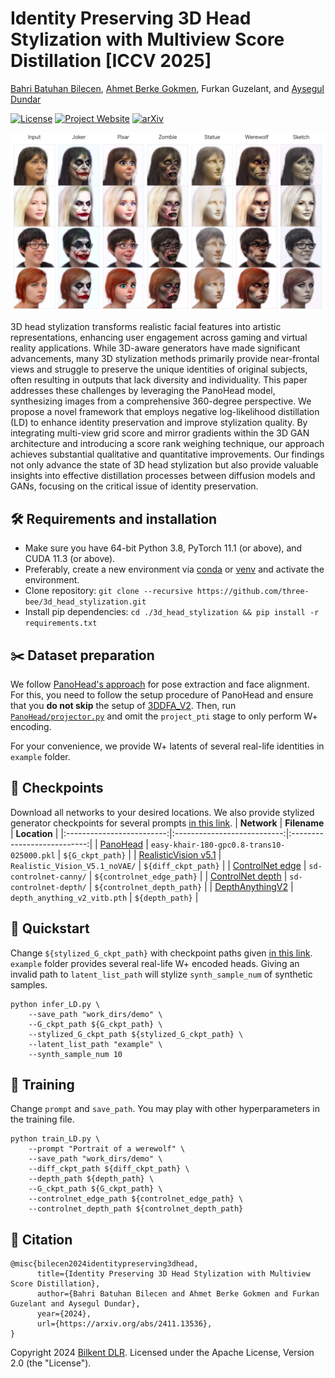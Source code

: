 # Identity Preserving 3D Head Stylization with Multiview Score Distillation [ICCV 2025]

[Bahri Batuhan Bilecen](https://three-bee.github.io), [Ahmet Berke Gokmen](https://berkegokmen1.medium.com/), Furkan Guzelant, and [Aysegul Dundar](http://www.cs.bilkent.edu.tr/~adundar/)

[![License](https://img.shields.io/badge/License-Apache_2.0-blue.svg)](https://opensource.org/licenses/Apache-2.0) [![Project Website](https://img.shields.io/badge/Project_website-red.svg)](https://three-bee.github.io/head_stylization/) [![arXiv](https://img.shields.io/badge/arXiv-2411.13536-b31b1b.svg)](https://arxiv.org/abs/2411.13536)




![Teaser](./assets/teaser.png)

3D head stylization transforms realistic facial features into artistic representations, enhancing user engagement across gaming and virtual reality applications. While 3D-aware generators have made significant advancements, many 3D stylization methods primarily provide near-frontal views and struggle to preserve the unique identities of original subjects, often resulting in outputs that lack diversity and individuality. This paper addresses these challenges by leveraging the PanoHead model, synthesizing images from a comprehensive 360-degree perspective. We propose a novel framework that employs negative log-likelihood distillation (LD) to enhance identity preservation and improve stylization quality. By integrating multi-view grid score and mirror gradients within the 3D GAN architecture and introducing a score rank weighing technique, our approach achieves substantial qualitative and quantitative improvements. Our findings not only advance the state of 3D head stylization but also provide valuable insights into effective distillation processes between diffusion models and GANs, focusing on the critical issue of identity preservation.

## 🛠️ Requirements and installation
* Make sure you have 64-bit Python 3.8, PyTorch 11.1 (or above), and CUDA 11.3 (or above).
* Preferably, create a new environment via [conda](https://conda.io/projects/conda/en/latest/user-guide/tasks/manage-environments.html) or [venv](https://docs.python.org/3/library/venv.html) and activate the environment.
* Clone repository: ```git clone --recursive https://github.com/three-bee/3d_head_stylization.git```
* Install pip dependencies: ```cd ./3d_head_stylization && pip install -r requirements.txt```

## :scissors: Dataset preparation
We follow [PanoHead's approach](https://github.com/SizheAn/PanoHead/blob/main/3DDFA_V2_cropping/cropping_guide.md) for pose extraction and face alignment.  For this, you need to follow the setup procedure of PanoHead and ensure that you **do not skip** the setup of [3DDFA_V2](https://github.com/cleardusk/3DDFA_V2). Then, run [```PanoHead/projector.py```](https://github.com/SizheAn/PanoHead/blob/17ad915941c7e2703d5aa3eb5ff12eac47c90e53/projector.py#L285) and omit the ```project_pti``` stage to only perform W+ encoding.

For your convenience, we provide W+ latents of several real-life identities in ```example``` folder.

## :checkered_flag: Checkpoints
Download all networks to your desired locations. We also provide stylized generator checkpoints for several prompts [in this link](https://drive.google.com/drive/folders/1P62hXsuOPbSGEhwFd4RtRWL7nzf44hRD?usp=sharing).
|        **Network**        |         **Filename**        |         **Location**        |
|:-------------------------:|:---------------------------:|:---------------------------:|
| [PanoHead](https://drive.google.com/drive/folders/1m517-F1NCTGA159dePs5R5qj02svtX1_) | ```easy-khair-180-gpc0.8-trans10-025000.pkl```   | ```${G_ckpt_path}```   |
|        [RealisticVision v5.1](https://huggingface.co/SG161222/Realistic_Vision_V5.1_noVAE) | ```Realistic_Vision_V5.1_noVAE/``` | ```${diff_ckpt_path}```   |
|  [ControlNet edge](https://huggingface.co/lllyasviel/sd-controlnet-edge) | ```sd-controlnet-canny/```   | ```${controlnet_edge_path}```   |
|      [ControlNet depth](https://huggingface.co/lllyasviel/sd-controlnet-depth) | ```sd-controlnet-depth/```              | ```${controlnet_depth_path}```   |
|       [DepthAnythingV2](https://github.com/DepthAnything/Depth-Anything-V2) | ```depth_anything_v2_vitb.pth```           | ```${depth_path}```   |


## :rocket: Quickstart
Change ```${stylized_G_ckpt_path}``` with checkpoint paths given [in this link](https://drive.google.com/drive/folders/1P62hXsuOPbSGEhwFd4RtRWL7nzf44hRD?usp=sharing). ```example``` folder provides several real-life W+ encoded heads. Giving an invalid path to ```latent_list_path``` will stylize ```synth_sample_num``` of synthetic samples.
```
python infer_LD.py \
    --save_path "work_dirs/demo" \
    --G_ckpt_path ${G_ckpt_path} \
    --stylized_G_ckpt_path ${stylized_G_ckpt_path} \
    --latent_list_path "example" \
    --synth_sample_num 10
```
## :running: Training
Change ```prompt``` and ```save_path```. You may play with other hyperparameters in the training file.
```
python train_LD.py \
    --prompt "Portrait of a werewolf" \
    --save_path "work_dirs/demo" \
    --diff_ckpt_path ${diff_ckpt_path} \
    --depth_path ${depth_path} \
    --G_ckpt_path ${G_ckpt_path} \
    --controlnet_edge_path ${controlnet_edge_path} \
    --controlnet_depth_path ${controlnet_depth_path}
```

## :incoming_envelope: Citation
```
@misc{bilecen2024identitypreserving3dhead,
      title={Identity Preserving 3D Head Stylization with Multiview Score Distillation}, 
      author={Bahri Batuhan Bilecen and Ahmet Berke Gokmen and Furkan Guzelant and Aysegul Dundar},
      year={2024},
      url={https://arxiv.org/abs/2411.13536},
}
```
Copyright 2024 [Bilkent DLR](https://dlr.bilkent.edu.tr/). Licensed under the Apache License, Version 2.0 (the "License").
